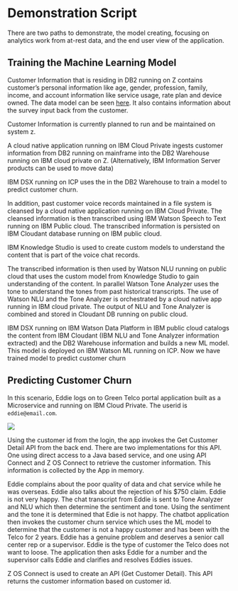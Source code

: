 # Demonstration Script
There are two paths to demonstrate, the model creating, focusing on analytics work from at-rest data, and the end user view of the application.

## Training the Machine Learning Model

Customer Information that is residing in DB2 running on Z contains customer’s personal information like age, gender, profession, family, income, and account information like service usage, rate plan and device owned. The data model can be seen [here](). It also contains information about the survey input back from the customer.

Customer Information is currently planned to run and be maintained on system z.

A cloud native application running on IBM Cloud Private ingests customer information from DB2 running on mainframe into the DB2 Warehouse running on IBM cloud private on Z. (Alternatively, IBM Information Server products can be used to move data)

IBM DSX running on ICP uses the in the DB2 Warehouse to train a model to predict customer churn.

In addition, past customer voice records maintained in a file system is cleansed by a cloud native application running on IBM Cloud Private. The cleansed information is then transcribed using IBM Watson Speech to Text running on IBM Public cloud. The transcribed information is persisted on IBM Cloudant database running on IBM public cloud.

IBM Knowledge Studio is used to create custom models to understand the content that is part of the voice chat records.

The transcribed information is then used by Watson NLU running on public cloud that uses the custom model from Knowledge Studio to gain understanding of the content. In parallel Watson Tone Analyzer uses the tone to understand the tones from past historical transcripts.
The use of Watson NLU and the Tone Analyzer is orchestrated by a cloud native app running in IBM cloud private.  The output of NLU and Tone Analyzer is combined and stored in Cloudant DB running on public cloud.

IBM DSX running on IBM Watson Data Platform in IBM public cloud catalogs the content from IBM Cloudant (IBM NLU and Tone Analyzer information extracted) and the DB2 Warehouse information and builds a new ML model. This model is deployed on IBM Watson ML running on ICP. Now we have trained model to predict customer churn


## Predicting Customer Churn
In this scenario, Eddie logs on to Green Telco portal application built as a Microservice and running on IBM Cloud Private. The userid is `eddie@email.com`.

![](login/png)


Using the customer id from the login, the app invokes the Get Customer Detail API from the back end. There are two implementations for this API. One using direct access to a Java based service, and one using API Connect and Z OS Connect to retrieve the customer information. This information is collected by the App in memory.

Eddie complains about the poor quality of data and chat service while he was overseas. Eddie also talks about the rejection of his $750 claim.  Eddie is not very happy. The chat transcript from Eddie is sent to Tone Analyzer and NLU which then determine the sentiment and tone. Using the sentiment and the tone it is determined that Edie is not happy. The chatbot application then invokes the customer churn service which uses the ML model to determine that the customer is not a happy customer and has been with the Telco for 2 years. Eddie has a genuine problem and deserves a senior call center rep or a supervisor. Eddie is the type of customer the Telco does not want to loose. The application then asks Eddie for a number and the supervisor calls Eddie and clarifies and resolves Eddies issues.


Z OS Connect is used to create an API (Get Customer Detail). This API returns the customer information based on customer id.
